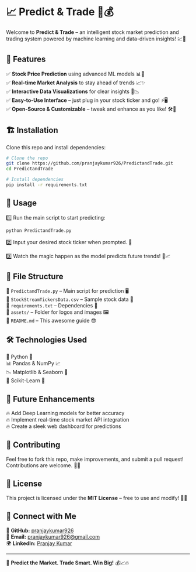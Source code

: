# 📈 Predict & Trade 🚀💰

Welcome to **Predict & Trade** – an intelligent stock market prediction and trading system powered by machine learning and data-driven insights! 💹🔮

## 🌟 Features

✅ **Stock Price Prediction** using advanced ML models 📊🧠  
✅ **Real-time Market Analysis** to stay ahead of trends 📈✨  
✅ **Interactive Data Visualizations** for clear insights 🎨📉  
✅ **Easy-to-Use Interface** – just plug in your stock ticker and go! ⚡🖥️  
✅ **Open-Source & Customizable** – tweak and enhance as you like! 🛠️📝  

## 🏗️ Installation

Clone this repo and install dependencies:

```bash
# Clone the repo
git clone https://github.com/pranjaykumar926/PredictandTrade.git
cd PredictandTrade

# Install dependencies
pip install -r requirements.txt
```

## 🚀 Usage

1️⃣ Run the main script to start predicting:

```bash
python PredictandTrade.py
```

2️⃣ Input your desired stock ticker when prompted. 📌

3️⃣ Watch the magic happen as the model predicts future trends! 🔮📈

## 📂 File Structure

📂 `PredictandTrade.py` – Main script for prediction 🖥️  
📂 `StockStreamTickersData.csv` – Sample stock data 📑  
📂 `requirements.txt` – Dependencies 📜  
📂 `assets/` – Folder for logos and images 🖼️  
📂 `README.md` – This awesome guide 😎  

## 🛠️ Technologies Used

🚀 Python 🐍  
📊 Pandas & NumPy 📈  
📉 Matplotlib & Seaborn 🎨  
🔮 Scikit-Learn 🤖  

## 🎯 Future Enhancements

🔥 Add Deep Learning models for better accuracy  
🔥 Implement real-time stock market API integration  
🔥 Create a sleek web dashboard for predictions  

## 🤝 Contributing

Feel free to fork this repo, make improvements, and submit a pull request! Contributions are welcome. 💪🚀

## 📜 License

This project is licensed under the **MIT License** – free to use and modify! 📜✅

## 📢 Connect with Me

💼 **GitHub:** [pranjaykumar926](https://github.com/pranjaykumar926)  
📧 **Email:** pranjaykumar926@gmail.com  
🌍 **LinkedIn:** [Pranjay Kumar](https://www.linkedin.com/in/pranjay-kumar-991033314/)

---

🚀 **Predict the Market. Trade Smart. Win Big!** 💰📈🔥
